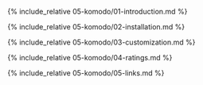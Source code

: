 {% include_relative 05-komodo/01-introduction.md %}

{% include_relative 05-komodo/02-installation.md %}

{% include_relative 05-komodo/03-customization.md %}

{% include_relative 05-komodo/04-ratings.md %}

{% include_relative 05-komodo/05-links.md %}
